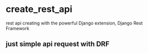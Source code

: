# create_rest_api
rest api creating with the powerful Django extension,  Django Rest Framework

## just simple api request with DRF
